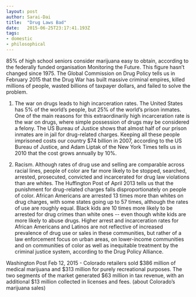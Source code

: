 ```yaml
---
layout: post 
author: Sarai-Dai 
title:  "Drug Laws Bad" 
date:   2015-06-25T23:17:41.193Z 
tags: 
- domestic
- philosophical
---
```


85% of high school seniors consider marijuana easy to obtain, according to the federally funded organisation Monitoring the Future. This figure hasn’t changed since 1975. The Global Commission on Drug Policy tells us in February 2015 that the Drug War has built massive criminal empires, killed millions of people, wasted billions of taxpayer dollars, and failed to solve the problem.

1.	The war on drugs leads to high incarceration rates. The United States has 5% of the world’s people, but 25% of the world’s prison inmates. One of the main reasons for this extraordinarily high incarceration rate is the war on drugs, where simple possession of drugs may be considered a felony. The US Bureau of Justice shows that almost half of our prison inmates are in jail for drug-related charges. Keeping all these people imprisoned costs our country $74 billion in 2007, according to the US Bureau of Justice, and Adam Liptak of the New York Times tells us in 2010 that the cost grows annually by 10%. 

2.	Racism. Although rates of drug use and selling are comparable across racial lines, people of color are far more likely to be stopped, searched, arrested, prosecuted, convicted and incarcerated for drug law violations than are whites. The Huffington Post of April 2013 tells us that the punishment for drug-related charges falls disproportionately on people of color. African Americans are arrested 13 times more than whites on drug charges, with some states going up to 57 times, although the rates of use are roughly equal. Black kids are 10 times more likely to be arrested for drug crimes than white ones -- even though white kids are more likely to abuse drugs. Higher arrest and incarceration rates for African Americans and Latinos are not reflective of increased prevalence of drug use or sales in these communities, but rather of a law enforcement focus on urban areas, on lower-income communities and on communities of color as well as inequitable treatment by the criminal justice system, according to the Drug Policy Alliance.

Washington Post Feb 12, 2015 -  Colorado retailers sold $386 million of medical marijuana and $313 million for purely recreational purposes. The two segments of the market generated $63 million in tax revenue, with an additional $13 million collected in licenses and fees. (about Colorado’s marijuana sales)